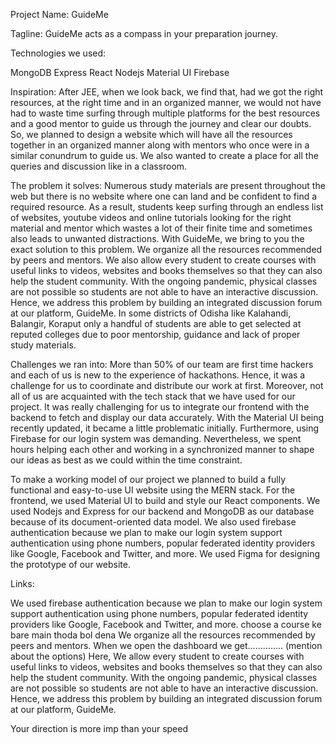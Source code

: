 Project Name:
GuideMe

Tagline: 
GuideMe acts as a compass in your preparation journey.

Technologies we used:

MongoDB Express React Nodejs Material UI Firebase


Inspiration:
After JEE, when we look back, we find that, had we got the right resources, at the right time and in an organized manner, we would not have had to waste time surfing through multiple platforms for the best resources and a good mentor to guide us through the journey and clear our doubts. So, we planned to design a website which will have all the resources together in an organized manner along with mentors who once were in a similar conundrum to guide us. We also wanted to create a place for all the queries and discussion like in a classroom.

The problem it solves:
Numerous study materials are present throughout the web but there is no website where one can land and be confident to find a required resource.
As a result, students keep surfing through an endless list of websites, youtube videos and online tutorials looking for the right material and mentor which wastes a lot of their finite time and sometimes also leads to unwanted distractions.
With GuideMe, we bring to you the exact solution to this problem. We organize all the resources recommended by peers and mentors. We also allow every student to create courses with useful links to videos, websites and books themselves so that they can also help the student community.
With the ongoing pandemic, physical classes are not possible so students are not able to have an interactive discussion. Hence, we address this problem by building an integrated discussion forum at our platform, GuideMe. 
In some districts of Odisha like Kalahandi, Balangir, Koraput only a handful of students are able to get selected at reputed colleges due to poor mentorship, guidance and lack of proper study materials.

Challenges we ran into:
More than 50% of our team are first time hackers and each of us is new to the experience of hackathons. Hence, it was a challenge for us to coordinate and distribute our work at first. Moreover, not all of us are acquainted with the tech stack that we have used for our project. 
It was really challenging for us to integrate our frontend with the backend to fetch and display our data accurately. 
With the Material UI  being recently updated, it became a little problematic initially. Furthermore, using Firebase for our login system was demanding. 
Nevertheless, we spent hours helping each other and working in a synchronized manner to shape our ideas as best as we could within the time constraint. 



To make a working model of our project we planned to build a fully functional and easy-to-use UI website using the MERN stack. For the frontend, we used Material UI to build and style our React components. We used Nodejs and Express for our backend and MongoDB as our database because of its document-oriented data model. We also used firebase authentication because we plan to make our login system support authentication using phone numbers, popular federated identity providers like Google, Facebook and Twitter, and more. We used Figma for designing the prototype of our website.

Links:

We used firebase authentication because we plan to make our login system support authentication using phone numbers, popular federated identity providers like Google, Facebook and Twitter, and more.
choose a course ke bare main thoda bol dena
We organize all the resources recommended by peers and mentors. 
When we open the dashboard we get………….. (mention about the options)
Here, We allow every student to create courses with useful links to videos, websites and books themselves so that they can also help the student community.
With the ongoing pandemic, physical classes are not possible so students are not able to have an interactive discussion. Hence, we address this problem by building an integrated discussion forum at our platform, GuideMe. 

Your direction is more imp than your speed
